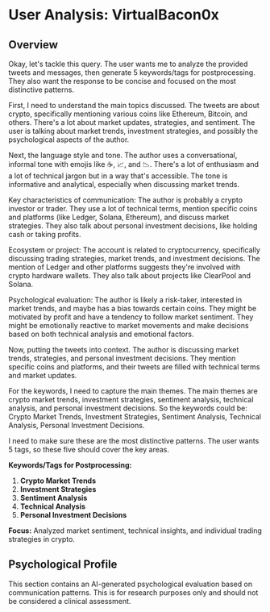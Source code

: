 # User Analysis: VirtualBacon0x

## Overview

<think>
Okay, let's tackle this query. The user wants me to analyze the provided tweets and messages, then generate 5 keywords/tags for postprocessing. They also want the response to be concise and focused on the most distinctive patterns.

First, I need to understand the main topics discussed. The tweets are about crypto, specifically mentioning various coins like Ethereum, Bitcoin, and others. There's a lot about market updates, strategies, and sentiment. The user is talking about market trends, investment strategies, and possibly the psychological aspects of the author.

Next, the language style and tone. The author uses a conversational, informal tone with emojis like ☕️, 📈, and 📉. There's a lot of enthusiasm and a lot of technical jargon but in a way that's accessible. The tone is informative and analytical, especially when discussing market trends.

Key characteristics of communication: The author is probably a crypto investor or trader. They use a lot of technical terms, mention specific coins and platforms (like Ledger, Solana, Ethereum), and discuss market strategies. They also talk about personal investment decisions, like holding cash or taking profits.

Ecosystem or project: The account is related to cryptocurrency, specifically discussing trading strategies, market trends, and investment decisions. The mention of Ledger and other platforms suggests they're involved with crypto hardware wallets. They also talk about projects like ClearPool and Solana.

Psychological evaluation: The author is likely a risk-taker, interested in market trends, and maybe has a bias towards certain coins. They might be motivated by profit and have a tendency to follow market sentiment. They might be emotionally reactive to market movements and make decisions based on both technical analysis and emotional factors.

Now, putting the tweets into context. The author is discussing market trends, strategies, and personal investment decisions. They mention specific coins and platforms, and their tweets are filled with technical terms and market updates.

For the keywords, I need to capture the main themes. The main themes are crypto market trends, investment strategies, sentiment analysis, technical analysis, and personal investment decisions. So the keywords could be: Crypto Market Trends, Investment Strategies, Sentiment Analysis, Technical Analysis, Personal Investment Decisions.

I need to make sure these are the most distinctive patterns. The user wants 5 tags, so these five should cover the key areas.
</think>

**Keywords/Tags for Postprocessing:**  
1. **Crypto Market Trends**  
2. **Investment Strategies**  
3. **Sentiment Analysis**  
4. **Technical Analysis**  
5. **Personal Investment Decisions**  

**Focus:** Analyzed market sentiment, technical insights, and individual trading strategies in crypto.

## Psychological Profile

This section contains an AI-generated psychological evaluation based on communication patterns. This is for research purposes only and should not be considered a clinical assessment.